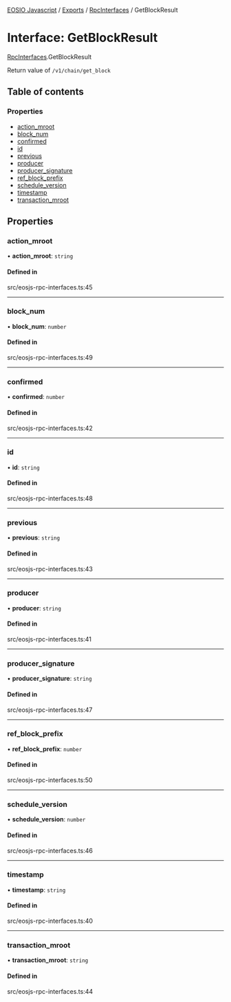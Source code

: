 [EOSIO Javascript](../index.md) / [Exports](../index.md) / [RpcInterfaces](../modules/RpcInterfaces.md) / GetBlockResult

# Interface: GetBlockResult

[RpcInterfaces](../modules/RpcInterfaces.md).GetBlockResult

Return value of `/v1/chain/get_block`

## Table of contents

### Properties

- [action\_mroot](RpcInterfaces.GetBlockResult.md#action_mroot)
- [block\_num](RpcInterfaces.GetBlockResult.md#block_num)
- [confirmed](RpcInterfaces.GetBlockResult.md#confirmed)
- [id](RpcInterfaces.GetBlockResult.md#id)
- [previous](RpcInterfaces.GetBlockResult.md#previous)
- [producer](RpcInterfaces.GetBlockResult.md#producer)
- [producer\_signature](RpcInterfaces.GetBlockResult.md#producer_signature)
- [ref\_block\_prefix](RpcInterfaces.GetBlockResult.md#ref_block_prefix)
- [schedule\_version](RpcInterfaces.GetBlockResult.md#schedule_version)
- [timestamp](RpcInterfaces.GetBlockResult.md#timestamp)
- [transaction\_mroot](RpcInterfaces.GetBlockResult.md#transaction_mroot)

## Properties

### action\_mroot

• **action\_mroot**: `string`

#### Defined in

src/eosjs-rpc-interfaces.ts:45

___

### block\_num

• **block\_num**: `number`

#### Defined in

src/eosjs-rpc-interfaces.ts:49

___

### confirmed

• **confirmed**: `number`

#### Defined in

src/eosjs-rpc-interfaces.ts:42

___

### id

• **id**: `string`

#### Defined in

src/eosjs-rpc-interfaces.ts:48

___

### previous

• **previous**: `string`

#### Defined in

src/eosjs-rpc-interfaces.ts:43

___

### producer

• **producer**: `string`

#### Defined in

src/eosjs-rpc-interfaces.ts:41

___

### producer\_signature

• **producer\_signature**: `string`

#### Defined in

src/eosjs-rpc-interfaces.ts:47

___

### ref\_block\_prefix

• **ref\_block\_prefix**: `number`

#### Defined in

src/eosjs-rpc-interfaces.ts:50

___

### schedule\_version

• **schedule\_version**: `number`

#### Defined in

src/eosjs-rpc-interfaces.ts:46

___

### timestamp

• **timestamp**: `string`

#### Defined in

src/eosjs-rpc-interfaces.ts:40

___

### transaction\_mroot

• **transaction\_mroot**: `string`

#### Defined in

src/eosjs-rpc-interfaces.ts:44
